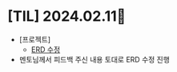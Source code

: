 # [TIL] 2024.02.11📒

* [프로젝트]
  * [ERD 수정](https://viewer.diagrams.net/?tags=%7B%7D&highlight=0000ff&edit=_blank&layers=1&nav=1&title=v1_melody_market_ERD.drawio#R7Z3bktq4FoafxjWZi57CZ%2FsS6M6eSXpOSSZ75qrLgNN4YmzKuEOTp9%2BSLRmQhJGPeFuqSnWMMMJIv%2FRJS1pLij7fvP4n8bbrX%2BOVHyraZPWq6PeKprm6Af7ChEOeYOpmnvCcBKs8ST0mfAy%2B%2ByhxglJfgpW%2FO7sxjeMwDbbnics4ivxlepbmJUm8P7%2FtSxyef%2BvWe%2FaphI9LL6RT%2Fxus0jVKdbXJ8Y2f%2FeB5jb9am6B3Nh6%2BGyXs1t4q3p8k6Q%2BKPk%2FiOM2vNq9zP4SFhwsm%2F9zbC%2B8WT5b4UcrzgTRNX1%2BWj4fD3n9nL%2B723uLr%2BztcHd%2B88AX9ZPS06QGXQRK%2FRCsf5jJR9Nl%2BHaT%2Bx623hO%2FuQaWDtHW6CcErFVyi7Pwk9V8vPqha%2FHygGz%2Fe%2BGlyALegDzgT9FBYMyYqwf2xBhwN3bM%2BKXwLF7WHav25yPtYLuACFQ27mJ5%2Bfvfhs2p9fwXyebhzA%2FfT3rjTqVLa%2BGG8Ojy97PyEKjBQ01t4mXoLmDTbpV6SIm3rsAyBWlMviMBH80JbxmHobXdBdnuesg7C1aN3iF9SnBF%2BNfsSvPqrD7m04b1A5Y8gsx2qoC8g84%2FoYeDbXhg8R%2BB6CYoffuMs8XfgWR69XYruoKqPqitGjV6sPmtyVns6o%2FaKtNPa0ydd1Z5xXeNnVfYBNtPZOk6C77CiQlSwp9WYvd4Hm9CLQPv3VkTSLM46vKw6gjCcx2EM6zqKI5%2BqbnjTKom3n7zk2U9RwjYOojQrB3MG%2FoGSmU9%2BMhUTPOscvFaPr8E%2FeHuSzuNolyZAVjAPH9Tu3oc1PEvjLco09L%2Fg%2FBNU7vB6EadpvLkogNIGcV0VWAbcKuhIBHRH98f7izIAvz8NvPADQIoXPYd5pWWE8Y6VxqhZZlkX5UsWPNlSY1CcX8KMEetgtfIj3u72anUZ3NV1Wj8Vqwdldiy0yrl5IeihIi8F7QcgZ0fVefGc9WVgUTIAt2uTRfAMG85t9YB76vze2Q7UehA9P%2BaftAjBmAMRzOvl9q21KyCe7HpQkC1pwkWTSYc0sW5NE4cSwV%2B3pom%2FCnB%2B3cLE5q6tscPEpVQQxoAjT8HqjfIwU6aq4s6Vh6kys5WZozzMFfceXoCODF6bimPgRAPe7xrg349Zhsly7SVvzAl89dvvn%2BDfvx4fh86nIWhOOB5hU4kE0g2B5N4aSKrKr4KR8ahoABJIqkapAFqonrbebreHUJpDIk0z%2FoC%2FziRj0UyZuRmLwEWWCC80xQHIuldcByDrFEqaaUkqVVaeeFiibaYSS31jSdVuzqUKxtexcYm%2FukbPJdr6CrkUeRv%2FEpRO5kVTC9BJzosaakw4Amm0kUYSqHcC8S%2F%2FdUQgjbbSiGOrK9qAZBD%2ByhMdRMHyK2LQTHHAPze7MJRpbph7kNxprivhuKPSa4ySO71zx7k1d9QKC4Ujo07RAiR1VHoQ6m%2B8IOSZ9rhwRQilzKUJrqnUxAMRPfKVIOobRMVW5ttNgCosEI4NRC53dY0dRBq9QLgIknT9tAJfm9HI0SFpTnkD35Kcqaok4TiD%2BxPJmVtyxrg5Zyqs%2BI2MM0ULkJzR6AW%2Ff0Fbw5iZ4i0GuXnNlLxprCjxeMPhtCZ50zVv7JvzpoKddWy8Mbmra%2FS8oc2sG3%2Bz8JPdOtg%2Bhf43P3yDrGlTA%2B9sM5R835urK6DpQSg5iuNCBIHW9saQxrXKMhMOQgYNoc3haQtgEflJNp8Gnbw7R0KbTqEAkU%2FA%2FY%2FluCLQNH6XYVM99%2FjWGTYzjVXvamce34ZcxOMbY1RxKuTvTi57DTN10NkYw6DpIpLbsFzHK4qCXsc7cxy2vA0s42ix2xblO9whQ4%2BOxG2sz6luq5Liyq4PTcn1udbnsdUZw%2FAl7pcxeNJ8IoO3t2ZMbzNZQ67QFTqgV%2Bh263j%2FdMYZOS%2BtJhrhoGJLqAwAKgx%2F4H6h4ogMFVtCpdABDZXMI1hCpYFohIOKSc9%2BN4enxAdK%2BoY8%2BJzMXzwLazK7l1ZPLqsnMi4hZhimyQeNYkth%2B1MROXho3epp8rvKDMXqadGDB4GsnqYcPRRCoEcPMlxiM8kIN3awNMmUtiek1ZlycyunRe8OFWdCWrQBiRSL3h8qrZxNRSMcVBwJlQFA5fZWTpGh4kioFEVBQ0VaOZuKRjioWDK0%2BwCgwopZ2PNUpULgsJExxZLB3YuioG3hW%2B%2BwAeX3hPzUpLtaHd0IhxXsKCWxclOsMAIR9osVW9wQ7UUTkFixacvFNgmW8GGl71k9yYhHFBlbfQhEYYQY7Jko4gZXt%2Fkd1kdPFNoTdRekigxb20g1wkHF4oiq4a%2BefbyjApR0kB4%2B%2BKGXBnH0cHwn33eRU0XVzuvJj1ZTeCw3ePnw4bufxJ%2FiX73ogFl0fG%2FjRavfM3GdHz%2Ftvwbp3zgzcP0PTP%2FJRK%2FuX09uu8fAAk%2BaHP4%2BfXHyKfjy%2BLHsFf4cLSo0gt%2FFL8nSLylL1C%2BnGIAX9YhsDLBcefswdcLQS5GYZPXxzT973hJR%2FhHntnEkdwPng%2FckGoQQ85%2BOPnUUIZWRSWSkkxnlZUNl1JqaOfy321Uz6Aori7mmMOs0gu7FjJcWhitmslflFrN7npFJbsBtT8zLf35R30XO563x6Zc%2F48%2Fbx3%2Fn4d0Fx7Aw2KV5SC1dmeWRtGwYdUJuvr7OdZfsn3jDtBaj%2FiajeWYt04aB8joTdVLHVkBpwxnkMfXMJ6Zn9uPceV3aAoSa0zFLgp7Yi77vuqFgxhyfilk0MkZiExNhOzTp85h65hMLESGxVP4SJfSmpmzyAM%2B9OrERinmkSEPpCAcVtcox4xIrHWGlz8PmL8igwlx1ZGA5NgGJFpVxyPcqSMAzg4qUbGmoHgHpUmE9W9KlI7r0emb8BR1UmLyODi8Gd4WNHy%2F0%2FBXFnHnKmrgi6h7sxtIRkC0SLbdHS5%2BHwbMfmZ64jNJhtLwNSLQwJi7p2gdfKbjPaFPdiMcVjilLb%2FuMTt9ib5vD15W2zalK%2B9vmypbzru40wvF%2FB7PTyMFqRKBz6u40comMbDKjrnca9b4JtJ6cBytNHLRlMNK0ib1rhlVTmrZBHNKDNwxfkSaoT%2B9wchsa1V5uSwbxwGjD1VHpeY6t6l7jCHx5pvtwEe%2F%2FP3rvSV9NBIczPW0jpeOJwbQRdeKca9syazYSUrym3lEjMYnvMXtoJAY9aN6BMTNIyUIATzXFmWcHiRtywyk1JFZVAu0uK86FzVC5Rm6db202bEh7e%2BtbTg1%2BF6OScL8sHXRmFGEcZSjQplNDGtyLoqDt7XLbaTPJXDaIFN16OxLiyq4PDckgWq0b2qszhRXut1%2Bm0DG0xDG0G0JG0WIXBT2xxob2JI430treRDxjhkuapq8vy8fDYe%2B%2Fsxd3e2%2Fx9f2doUm4VIQLJSNu3lTZf9oZXNgyGHHY3yv1VdIsRg0X9u9mxJIHbHl6TryVLx5a2pSOcGjR5dFXA0ALM%2Fhvv2yZ8Otg%2FGTJW4WAZKG3C4Iyz7waJE5q6GXMOGE7EcoQjQMwgzGD%2FvZqBzOFCNFY3gSkFcykV9jgrg%2BBYNKmWoSDCePsPAmT%2FmHCivfbK0wYZ%2BeJAhNLwqQoChom0ctm4Qs1OWlTMOLxpEJcIMmTrniiMUJO9syTCns1xsYTi7u6Rs8TeqtG7mWd%2BXSAN7IgHioZwmNy73%2FxXkLImx9%2B%2B0Fg0PArSTjQmByg6dZzosxno45bBS0KhnsE0zTK7R6BN4AMxj3CdgnvCDL8Na93hEVk5HAGha%2FsHWGff4%2Br9uAdwXPM2%2B1diGqdm9Cbl52u0m2kdCPQYNqIauMtl9htbUJ4%2FvA2ErWILo%2FtDhOtm2ai2qS3qdZHO7kQkHK3XPurl9C%2FFNEeXN8rs8zBaDpRXFM6GBEORuRxB9qEMc5guc2rpL5am2DYFU7SFXqiWWG8afPvDy1xMOrqnDL2I9N7awRyMLL5T5Yb%2B1TTocdI0sGomWTGfE4ZW0MyklfrxsvqTGE5GPXKFHza1Bj3gF%2BtL4d%2FdDh6pDCCEsDphHC7v9sUjXhQkV6rA4AKy7GoX6hUmK%2BODSnSZ7UoCnq6miEFxRrO%2F7O8DSzoaLHbFoUsJFXacFcdKVVcjqmKPISWa2UAFdzVxTM8yBnOwoBOLAzodWOLqQaRk0bm1HVwSHo1F%2Fnys2z28OJBmUo7PWmnJ4PNmax9pRZLkp3Z6VU5%2FG3dTq%2Fy7wspsdOzdNBddHR6%2BCuQnV6VI%2BCiKOgRsLTTN5NMyd6vdiU0FA1hWEmmtHjiRmWmsOz0vTJFq7BcMzKTStECJFBwpZ%2F6rMgDaJvrRjyqSFfIAVCFZajvlyriekJq0hOyKAraE%2FIxXmK3FUmWJtoRjiw6PV85BpNTmGccKHBf8kxxdQV04tAC6iiOK%2B2dhL1TJ06g0XnnJCpp324NH3qFSYnQo4gKfYvOP2odir1Tp2clAtk7df6mPPaBhE7PKqS9s5lkxBs%2FyMN0Wp%2BZVmfKze2dOj0nEWdfctEGJFJ0erPE6b7kSO5LriEa8aAiN2YMACo3N3fq4u5L1uWujKIo6F0Z2DglbZ1NhCMcVkyJlQFghXnYQa9cMcXliim5UhQFzZVtEizhw8pZSg29jBkn7NBmFx0DskP%2ByrwDFLiEBt41FGcywpWzK2dolAvIJQ6Tt7kXztpwFCgNYicHDtwLZ3WOUckb1CAWztjPN2ZHgVoVZo9%2B6MD%2B3dJRoG3JCDd6kI4CnEyZNNNbOVP6XDhjy4DekzOahbM69ZU3C%2FGQgls%2FYzIhXEyfNnUjHlekq8AAuNLn2hlbBqN1FajVO1w4f3f0VGEcmiSqA1qbuhGPKhznhLce5p8dyx9fV4rlX7yoEsufiKZTL4QP6wCMuiPfbkP2aBZx4EXdkD0uEWDfsYhDAVqK5O8Sod9tZDluK5A%2F%2B6xnjnl7u9GtNpcCWzHaSM2zK%2BqfCVO1jbAHUzpnG%2BEwOHbbRlSdOMuF7Iu5w1ppRE42mVNbx13oBvuLum0lVCPBs9myAy%2FOlsfmijNT3Hl220RxDLlORniYaQ7R%2FbGMWayYgN0tlElngD7WyS4MSkuWyaoGmmwkAnrOIfYqmXGVWaOce9K7I%2BQaWSPBlEw6q5qWrkw6ebLrY5lVmjL7MGWW44R3UNHdrgt6UCH0CpkqqC1TpccVp9vt5DJZE%2FEIxxYZC2MAbGGtkvXKFkYoDIHJoo%2FfE4D9u%2Blx5tmhF3kQpHNrlJIHQQKJUyezW2XBkUDKVIXXuQELXM8MbNWaXzZgiUiiS2ITjkQGPa6hhHL7BYXbLaCh0rh6BoZ%2B3c7S7dqASSxHGbXXBiwiJ51zbaA1STIc5OgwcLnZHvKaEQ8OW%2FfzrjDvNPMLTZm66Fxr1I2io62Vh3v413WyjnWquNm7mhXC3mqRgKtneJXdr6MzsUFuM%2BPsfvYx2sjXJuugLdAXo07ZLU7Yzvvut%2FievBOfs76dXrUA99uK42AenLIhz9bM8s9%2BuzO%2F8Dwz%2BDBTh2r6oGNNz9syGNDFX30CBQw6UAsSsJsOll44RW9sQCefdRysTv68H%2BDq56%2BsV1g6oWqWaYHVQmsM%2F8BLMClMT5sF%2BFnrX%2BOVD%2B%2F4Hw%3D%3D)
* 멘토님께서 피드백 주신 내용 토대로 ERD 수정 진행
